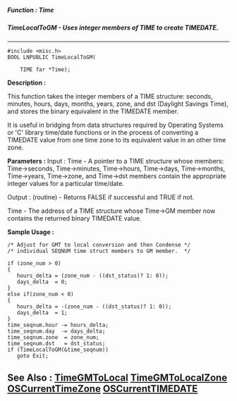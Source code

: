 ##### Function : Time
##### TimeLocalToGM - Uses integer members of TIME to create TIMEDATE.
---
```
#include <misc.h>
BOOL LNPUBLIC TimeLocalToGM(

	TIME far *Time);
```
**Description :**

This function takes the integer members of a TIME structure: seconds, minutes, 
hours, days, months, years, zone, and dst (Daylight Savings Time), and stores 
the binary equivalent in the TIMEDATE member.  

It is useful in bridging from data structures required by Operating Systems or 
'C' library time/date functions or in the process of converting a TIMEDATE 
value from one time zone to its equivalent value in an other time zone.

**Parameters :**
Input :
Time  -  A pointer to a TIME structure whose members: Time->seconds, Time->minutes, Time->hours, Time->days, Time->months, Time->years, Time->zone, and Time->dst members contain the appropriate integer values for a particular time/date.

Output :
(routine)  -  Returns FALSE if successful and TRUE if not.


Time  -  The address of a TIME structure whose Time->GM member now contains the returned binary TIMEDATE value. 


**Sample Usage :**
```
/* Adjust for GMT to local conversion and then Condense */
/* individual SEQNUM time struct members to GM member.  */

if (zone_num > 0)
{
   hours_delta = (zone_num - ((dst_status)? 1: 0));
   days_delta  = 0;
}
else if(zone_num < 0)
{
   hours_delta = -(zone_num - ((dst_status)? 1: 0));
   days_delta  = 1;
}
time_seqnum.hour -= hours_delta;
time_seqnum.day  -= days_delta;
time_seqnum.zone  = zone_num;
time_seqnum.dst   = dst_status;
if (TimeLocalToGM(&time_seqnum))
   goto Exit;
```
**See Also :**
[TimeGMToLocal](/domino-c-api-docs/reference/Func/TimeGMToLocal)
[TimeGMToLocalZone](/domino-c-api-docs/reference/Func/TimeGMToLocalZone)
[OSCurrentTimeZone](/domino-c-api-docs/reference/Func/OSCurrentTimeZone)
[OSCurrentTIMEDATE](/domino-c-api-docs/reference/Func/OSCurrentTIMEDATE)
---
